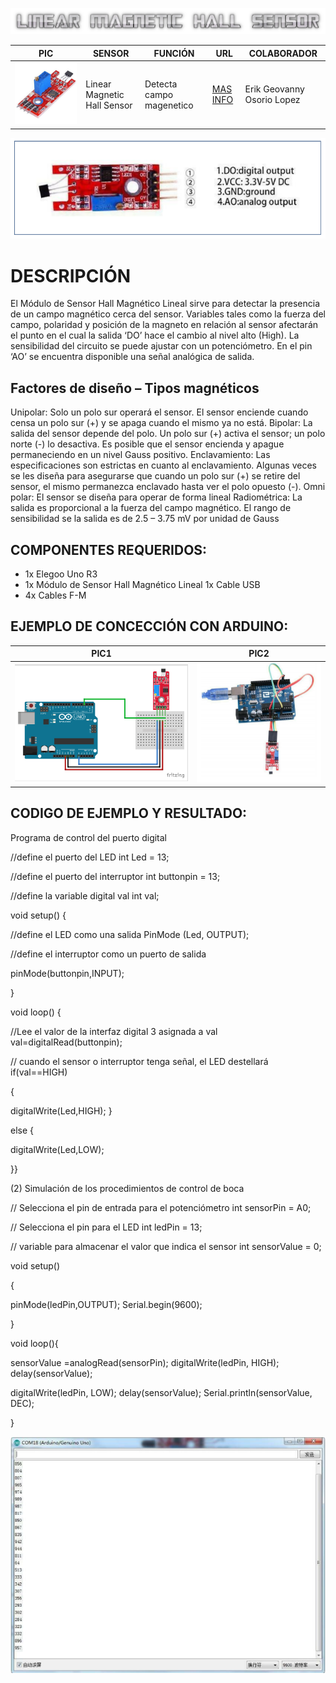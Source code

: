 ![](LMAGNETICHALL.png)

PIC | SENSOR | FUNCIÓN | URL | COLABORADOR
------------ | -------------| -------------| -------------| -------------
![](LMHSENSOR.jpg) | Linear Magnetic Hall Sensor | Detecta campo magenetico | [MAS INFO](https://arduinomodules.info/ky-024-linear-magnetic-hall-module/) | Erik Geovanny Osorio Lopez

![](pic1lmh.PNG)

# DESCRIPCIÓN 
El Módulo de Sensor Hall Magnético Lineal sirve para detectar la presencia de un campo magnético cerca
del sensor. Variables tales como la fuerza del campo, polaridad y posición de la magneto en relación al
sensor afectarán el punto en el cual la salida ‘DO’ hace el cambio al nivel alto (High). La sensibilidad del
circuito se puede ajustar con un potenciómetro.
En el pin ‘AO’ se encuentra disponible una señal analógica de salida.

## Factores de diseño – Tipos magnéticos
Unipolar: Solo un polo sur operará el sensor. El sensor enciende cuando censa un polo sur (+) y se apaga
cuando el mismo ya no está.
Bipolar: La salida del sensor depende del polo. Un polo sur (+) activa el sensor; un polo norte (-) lo
desactiva. Es posible que el sensor encienda y apague permaneciendo en un nivel Gauss positivo.
Enclavamiento: Las especificaciones son estrictas en cuanto al enclavamiento. Algunas veces se les
diseña para asegurarse que cuando un polo sur (+) se retire del sensor, el mismo permanezca enclavado
hasta ver el polo opuesto (-).
Omni polar: El sensor se diseña para operar de forma lineal Radiométrica: La salida es proporcional a la
fuerza del campo magnético. El rango de sensibilidad se la salida es de 2.5 – 3.75 mV por unidad de
Gauss

## COMPONENTES REQUERIDOS:
- 1x Elegoo Uno R3
- 1x Módulo de Sensor Hall Magnético Lineal 1x Cable USB
- 4x Cables F-M 

## EJEMPLO DE CONCECCIÓN CON ARDUINO:

PIC1 | PIC2 |
------------ | -------------|
![](LMHSAC.png) | ![](pic2lmh.PNG)

## CODIGO DE EJEMPLO Y RESULTADO:

Programa de control del puerto digital

//define el puerto del LED int Led = 13;

//define el puerto del interruptor int buttonpin = 13;

//define la variable digital val int val;

void setup()
{

//define el LED como una salida PinMode (Led, OUTPUT);

//define el interruptor como un puerto de salida

pinMode(buttonpin,INPUT);

}

void loop()
{

//Lee el valor de la interfaz digital 3 asignada a val val=digitalRead(buttonpin);

// cuando el sensor o interruptor tenga señal, el LED destellará if(val==HIGH)

{

digitalWrite(Led,HIGH);
}

else
{

digitalWrite(Led,LOW);

}}


(2) Simulación de los procedimientos de control de boca

// Selecciona el pin de entrada para el potenciómetro int sensorPin = A0;

// Selecciona el pin para el LED int ledPin = 13;

// variable para almacenar el valor que indica el sensor int sensorValue = 0;

void setup()

{

pinMode(ledPin,OUTPUT); Serial.begin(9600);

}

void loop(){

sensorValue =analogRead(sensorPin); digitalWrite(ledPin, HIGH); delay(sensorValue);

digitalWrite(ledPin, LOW); delay(sensorValue); Serial.println(sensorValue, DEC);

}

![](pic3lmh.PNG)
